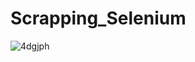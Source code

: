 # Scrapping_Selenium






![4dgjph](https://user-images.githubusercontent.com/32064166/91863087-1b1ceb00-ec45-11ea-8ed6-c293da676718.gif)












